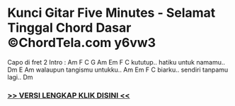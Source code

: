 
 # Kunci Gitar Five Minutes - Selamat Tinggal Chord Dasar ©ChordTela.com y6vw3


Capo di fret 2 Intro : Am F C G Am Em F C kututup.. hatiku untuk namamu.. Dm E Am walaupun tangismu untukku.. Am Em F C biarku.. sendiri tanpamu lagi.. Dm

###  <a href="https://shortlighzx.web.app?sq=Kunci Gitar Five Minutes - Selamat Tinggal Chord Dasar ©ChordTela.com"> >> VERSI LENGKAP KLIK DISINI << </a>
